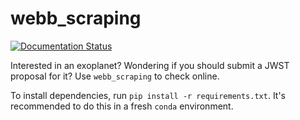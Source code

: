 # webb_scraping
[![Documentation Status](https://readthedocs.org/projects/webb-scraping/badge/?version=latest)](https://webb-scraping.readthedocs.io/en/latest/?badge=latest)


Interested in an exoplanet? Wondering if you should submit a JWST proposal for it? Use ```webb_scraping``` to check online.

To install dependencies, run ```pip install -r requirements.txt```. It's recommended to do this in a fresh ```conda``` environment.
